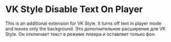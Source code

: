 # VK Style Disable Text On Player
This is an additional extension for VK Style. It turns off text in player mode and leaves only the background.
Это дополнительное расширение для VK Style. Он отключает текст в режиме плеера и оставляет только фон.
